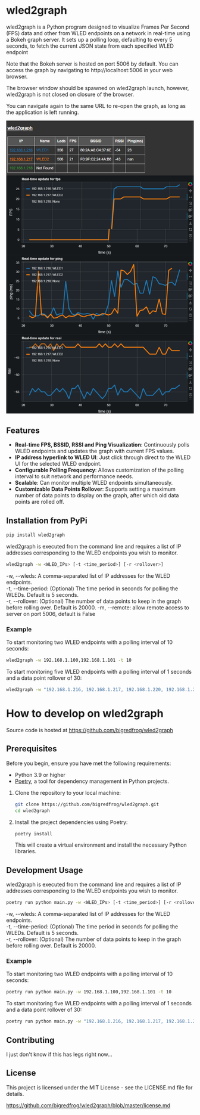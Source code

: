 # wled2graph

wled2graph is a Python program designed to visualize Frames Per Second (FPS) data and other from WLED endpoints on a network in real-time using a Bokeh graph server. It sets up a polling loop, defaulting to every 5 seconds, to fetch the current JSON state from each specified WLED endpoint

Note that the Bokeh server is hosted on port 5006 by default. You can access the graph by navigating to http://localhost:5006 in your web browser.

The browser window should be spawned on wled2graph launch, however, wled2graph is not closed on closure of the browser.

You can navigate again to the same URL to re-open the graph, as long as the application is left running.

![wled2graph screenshot](https://raw.githubusercontent.com/bigredfrog/wled2graph/master/wled2graph.png)

## Features

- **Real-time FPS, BSSID, RSSI and Ping Visualization**: Continuously polls WLED endpoints and updates the graph with current FPS values.
- **IP address hyperlink to WLED UI**: Just click through direct to the WLED UI for the selected WLED endpoint.
- **Configurable Polling Frequency**: Allows customization of the polling interval to suit network and performance needs.
- **Scalable**: Can monitor multiple WLED endpoints simultaneously.
- **Customizable Data Points Rollover**: Supports setting a maximum number of data points to display on the graph, after which old data points are rolled off.


## Installation from PyPi

```bash
pip install wled2graph
```

wled2graph is executed from the command line and requires a list of IP addresses corresponding to the WLED endpoints you wish to monitor.

```bash
wled2graph -w <WLED_IPs> [-t <time_period>] [-r <rollover>]
```

-w, --wleds: A comma-separated list of IP addresses for the WLED endpoints.  
-t, --time-period: (Optional) The time period in seconds for polling the WLEDs. Default is 5 seconds.  
-r, --rollover: (Optional) The number of data points to keep in the graph before rolling over. Default is 20000.
-m, --remote: allow remote access to server on port 5006, default is False

### Example
To start monitoring two WLED endpoints with a polling interval of 10 seconds:

```bash
wled2graph -w 192.168.1.100,192.168.1.101 -t 10
```

To start monitoring five WLED endpoints with a polling interval of 1 seconds and a data point rollover of 30:

```bash
wled2graph -w "192.168.1.216, 192.168.1.217, 192.168.1.220, 192.168.1.229, 192.168.1.230" -t 1 -r 30
```

# How to develop on wled2graph

Source code is hosted at https://github.com/bigredfrog/wled2graph

## Prerequisites

Before you begin, ensure you have met the following requirements:

- Python 3.9 or higher
- [Poetry](https://python-poetry.org/docs/#installation), a tool for dependency management in Python projects.

1. Clone the repository to your local machine:

    ```bash
    git clone https://github.com/bigredfrog/wled2graph.git
    cd wled2graph
    ```

2. Install the project dependencies using Poetry:

    ```bash
    poetry install
    ```

    This will create a virtual environment and install the necessary Python libraries.

## Development Usage

wled2graph is executed from the command line and requires a list of IP addresses corresponding to the WLED endpoints you wish to monitor.

```bash
poetry run python main.py -w <WLED_IPs> [-t <time_period>] [-r <rollover>]
```

-w, --wleds: A comma-separated list of IP addresses for the WLED endpoints.  
-t, --time-period: (Optional) The time period in seconds for polling the WLEDs. Default is 5 seconds.  
-r, --rollover: (Optional) The number of data points to keep in the graph before rolling over. Default is 20000.  

### Example
To start monitoring two WLED endpoints with a polling interval of 10 seconds:

```bash
poetry run python main.py -w 192.168.1.100,192.168.1.101 -t 10
```

To start monitoring five WLED endpoints with a polling interval of 1 seconds and a data point rollover of 30:

```bash
poetry run python main.py -w "192.168.1.216, 192.168.1.217, 192.168.1.220, 192.168.1.229, 192.168.1.230" -t 1 -r 30
```
## Contributing
I just don't know if this has legs right now...

## License
This project is licensed under the MIT License - see the LICENSE.md file for details.

https://github.com/bigredfrog/wled2graph/blob/master/license.md
